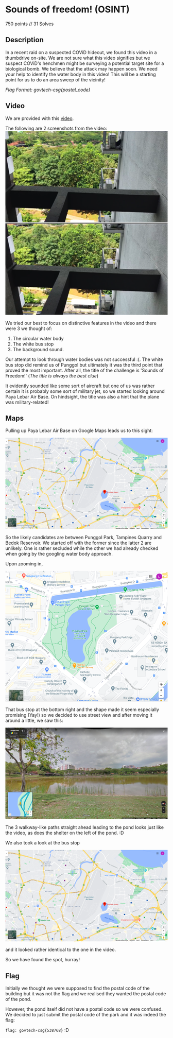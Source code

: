 # Sounds of freedom! (OSINT)

750 points // 31 Solves

## Description

In a recent raid on a suspected COViD hideout, we found this video in a thumbdrive on-site. We are not sure what this video signifies but we suspect COViD's henchmen might be surveying a potential target site for a biological bomb. We believe that the attack may happen soon. We need your help to identify the water body in this video! This will be a starting point for us to do an area sweep of the vicinity! 

*Flag Format: govtech-csg{postal_code}* 



## Video

We are provided with this [video](https://github.com/IRS-Cybersec/ctfdump/blob/stack-chomusuke/STACK%20the%20Flags%202020/Chomusuke/osint/Sounds%20of%20freedom!/osint-challenge-7-compressed.mp4).

The following are 2 screenshots from the video:
![](5.png)
![](6.png)


We tried our best to focus on distinctive features in the video and there were 3 we thought of:

1. The circular water body
2. The white bus stop
3. The background sound.



Our attempt to look through water bodies was not successful :(. The white bus stop did remind us of Punggol but ultimately it was the third point that proved the most important. After all, the title of the challenge is 'Sounds of Freedom!' (*The title is always the best clue*)



It evidently sounded like some sort of aircraft but one of us was rather certain it is probably some sort of military jet, so we started looking around Paya Lebar Air Base. On hindsight, the title was also a hint that the plane was military-related!



## Maps

Pulling up Paya Lebar Air Base on Google Maps leads us to this sight:

![](1.png)

So the likely candidates are between Punggol Park, Tampines Quarry and Bedok Reservoir. We started off with the former since the latter 2 are unlikely. One is rather secluded while the other we had already checked when going by the googling water body approach.

Upon zooming in, 

![](2.png)

That bus stop at the bottom right and the shape made it seem especially promising (Yay!) so we decided to use street view and after moving it around a little, we saw this:

![](3.png)

The 3 walkway-like paths straight ahead leading to the pond looks just like the video, as does the shelter on the left of the pond. :D

We also took a look at the bus stop

![](1.png)

and it looked rather identical to the one in the video.



So we have found the spot, hurray!



## Flag

Initially we thought we were supposed to find the postal code of the building but it was not the flag and we realised they wanted the postal code of the pond.

However, the pond itself did not have a postal code so we were confused. We decided to just submit the postal code of the park and it was indeed the flag:

`flag: govtech-csg{538768}` :D

